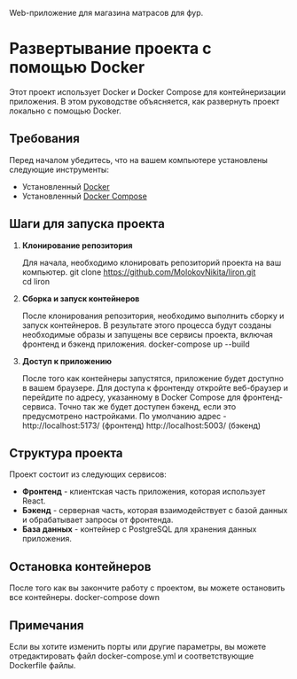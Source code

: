 Web-приложение для магазина матрасов для фур.

# Развертывание проекта с помощью Docker

Этот проект использует Docker и Docker Compose для контейнеризации приложения. В этом руководстве объясняется, как развернуть проект локально с помощью Docker.

## Требования

Перед началом убедитесь, что на вашем компьютере установлены следующие инструменты:

- Установленный [Docker](https://www.docker.com/get-started)
- Установленный [Docker Compose](https://docs.docker.com/compose/install/)

## Шаги для запуска проекта

1. **Клонирование репозитория**

   Для начала, необходимо клонировать репозиторий проекта на ваш компьютер.
   git clone https://github.com/MolokovNikita/liron.git <br />
   cd liron

3. **Сборка и запуск контейнеров**

   После клонирования репозитория, необходимо выполнить сборку и запуск контейнеров. В результате этого процесса будут созданы необходимые образы и запущены все сервисы проекта, включая фронтенд и бэкенд приложения.
   docker-compose up --build

5. **Доступ к приложению**

   После того как контейнеры запустятся, приложение будет доступно в вашем браузере. Для доступа к фронтенду откройте веб-браузер и перейдите по адресу, указанному в Docker Compose для фронтенд-сервиса. Точно так же будет доступен бэкенд, если это предусмотрено настройками.
   По умолчанию адрес - http://localhost:5173/ (фронтенд) http://localhost:5003/ (бэкенд)

## Структура проекта

Проект состоит из следующих сервисов:

- **Фронтенд** - клиентская часть приложения, которая использует React.
- **Бэкенд** - серверная часть, которая взаимодействует с базой данных и обрабатывает запросы от фронтенда.
- **База данных** - контейнер с PostgreSQL для хранения данных приложения.

## Остановка контейнеров

После того как вы закончите работу с проектом, вы можете остановить все контейнеры.
docker-compose down

## Примечания

Если вы хотите изменить порты или другие параметры, вы можете отредактировать файл docker-compose.yml и соответствующие Dockerfile файлы.

